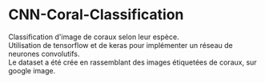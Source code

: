 # CNN-Coral-Classification

Classification d'image de coraux selon leur espèce.  
Utilisation de tensorflow et de keras pour implémenter un réseau de neurones convolutifs.  
Le dataset a été crée en rassemblant des images étiquetées de coraux, sur google image.
